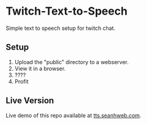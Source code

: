 # Twitch-Text-to-Speech

Simple text to speech setup for twitch chat. 

## Setup 

1. Upload the "public" directory to a webserver. 
2. View it in a browser. 
3. ????
4. Profit

## Live Version

Live demo of this repo available at [tts.seanhweb.com](https://tts.seanhweb.com). 
